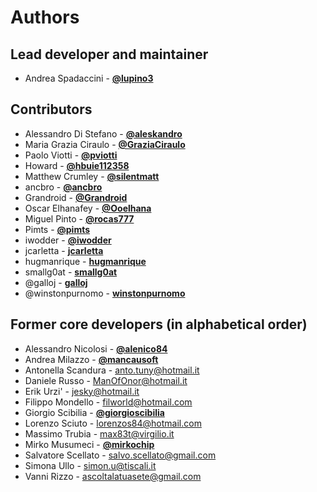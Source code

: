 # Authors

## Lead developer and maintainer

* Andrea Spadaccini - [**@lupino3**](http://github.com/lupino3)

## Contributors

* Alessandro Di Stefano - [**@aleskandro**](http://github.com/aleskandro)
* Maria Grazia Ciraulo - [**@GraziaCiraulo**](http://github.com/GraziaCiraulo)
* Paolo Viotti - [**@pviotti**](http://github.com/pviotti)
* Howard - [**@hbuie112358**](http://github.com/hbuie112358)
* Matthew Crumley - [**@silentmatt**](http://github.com/silentmatt)
* ancbro - [**@ancbro**](http://github.com/ancbro)
* Grandroid - [**@Grandroid**](http://github.com/Grandroid)
* Oscar Elhanafey - [**@Ooelhana**](http://github.com/Ooelhana)
* Miguel Pinto - [**@rocas777**](http://github.com/rocas777)
* Pimts - [**@pimts**](http://github.com/pimts)
* iwodder - [**@iwodder**](http://github.com/iwodder)
* jcarletta - [**jcarletta**](http://github.com/jcarletta)
* hugmanrique - [**hugmanrique**](http://github.com/hugmanrique)
* smallg0at - [**smallg0at**](http://github.com/smallg0at)
* @galloj - [**galloj**](http://github.com/galloj)
* @winstonpurnomo - [**winstonpurnomo**](http://github.com/galloj)

## Former core developers (in alphabetical order)

* Alessandro Nicolosi - [**@alenico84**](http://github.com/alenico84)
* Andrea Milazzo - [**@mancausoft**](http://github.com/mancausoft)
* Antonella Scandura - <anto.tuny@hotmail.it>
* Daniele Russo - <ManOfOnor@hotmail.it>
* Erik Urzi' - <jesky@hotmail.it>
* Filippo Mondello - <filworld@hotmail.com>
* Giorgio Scibilia - [**@giorgioscibilia**](http://github.com/giorgioscibilia)
* Lorenzo Sciuto - <lorenzos84@hotmail.com>
* Massimo Trubia - <max83t@virgilio.it>
* Mirko Musumeci - [**@mirkochip**](http://github.com/mirkochip)
* Salvatore Scellato - <salvo.scellato@gmail.com>
* Simona Ullo - <simon.u@tiscali.it>
* Vanni Rizzo - <ascoltalatuasete@gmail.com>
